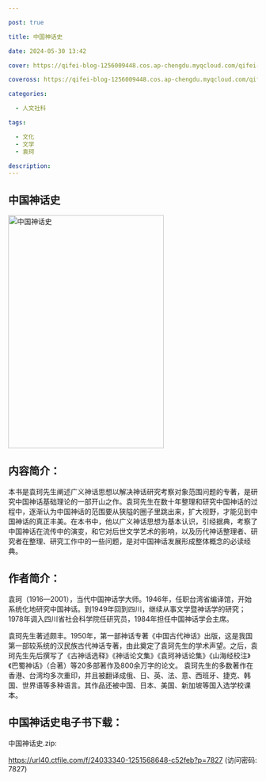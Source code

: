 ```yaml
---

post: true

title: 中国神话史

date: 2024-05-30 13:42

cover: https://qifei-blog-1256009448.cos.ap-chengdu.myqcloud.com/qifei-blog/s28341892.jpg

coveross: https://qifei-blog-1256009448.cos.ap-chengdu.myqcloud.com/qifei-blog/s28341892.jpg

categories:

  - 人文社科

tags:

  - 文化
  - 文学
  - 袁珂

description:
---
```


## 中国神话史

<img alt="中国神话史" class="aligncenter loading" data-was-processed="true" decoding="async" fetchpriority="high" height="471" src="https://qifei-blog-1256009448.cos.ap-chengdu.myqcloud.com/qifei-blog/s28341892.jpg" style="cursor: zoom-in;" width="314"/>

## 内容简介：

本书是袁珂先生阐述广义神话思想以解决神话研究考察对象范围问题的专著，是研究中国神话基础理论的一部开山之作。袁珂先生在数十年整理和研究中国神话的过程中，逐渐认为中国神话的范围要从狭隘的圈子里跳出来，扩大视野，才能见到中国神话的真正丰美。在本书中，他以广义神话思想为基本认识，引经据典，考察了中国神话在流传中的演变，和它对后世文学艺术的影响，以及历代神话整理者、研究者在整理、研究工作中的一些问题，是对中国神话发展形成整体概念的必读经典。

## 作者简介：

袁珂（1916—2001），当代中国神话学大师。1946年，任职台湾省编译馆，开始系统化地研究中国神话。到1949年回到四川，继续从事文学暨神话学的研究；1978年调入四川省社会科学院任研究员，1984年担任中国神话学会主席。

袁珂先生著述颇丰。1950年，第一部神话专著《中国古代神话》出版，这是我国第一部较系统的汉民族古代神话专著，由此奠定了袁珂先生的学术声望。之后，袁珂先生先后撰写了《古神话选释》《神话论文集》《袁珂神话论集》《山海经校注》《巴蜀神话》（合著）等20多部著作及800余万字的论文。 袁珂先生的多数著作在香港、台湾均多次重印，并且被翻译成俄、日、英、法、意、西班牙、捷克、韩国、世界语等多种语言。其作品还被中国、日本、美国、新加坡等国入选学校课本。

## 中国神话史电子书下载：

中国神话史.zip: 

https://url40.ctfile.com/f/24033340-1251568648-c52feb?p=7827 (访问密码: 7827)
